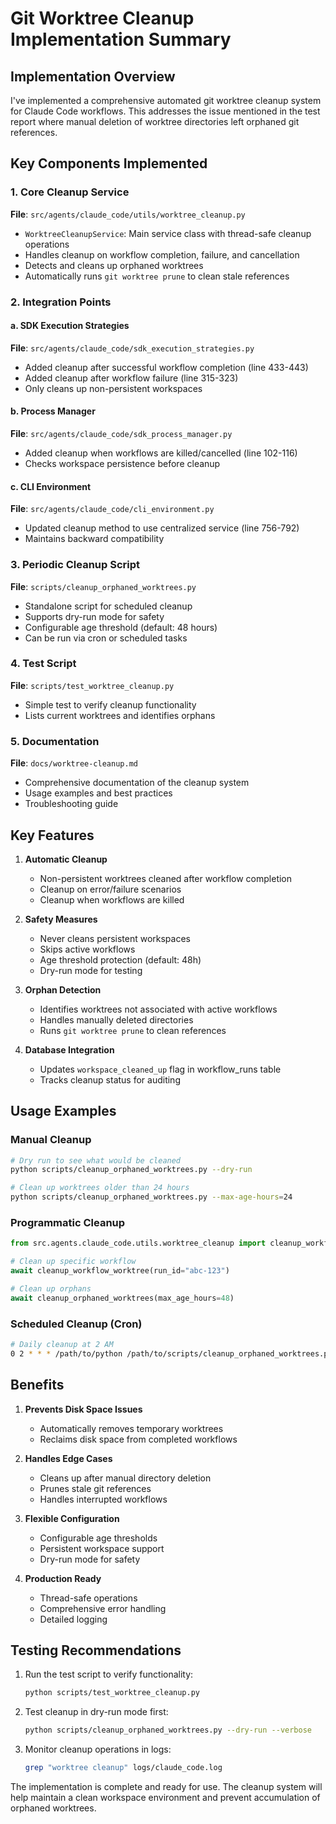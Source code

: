# Git Worktree Cleanup Implementation Summary

## Implementation Overview

I've implemented a comprehensive automated git worktree cleanup system for Claude Code workflows. This addresses the issue mentioned in the test report where manual deletion of worktree directories left orphaned git references.

## Key Components Implemented

### 1. Core Cleanup Service
**File**: `src/agents/claude_code/utils/worktree_cleanup.py`
- `WorktreeCleanupService`: Main service class with thread-safe cleanup operations
- Handles cleanup on workflow completion, failure, and cancellation
- Detects and cleans up orphaned worktrees
- Automatically runs `git worktree prune` to clean stale references

### 2. Integration Points

#### a. SDK Execution Strategies
**File**: `src/agents/claude_code/sdk_execution_strategies.py`
- Added cleanup after successful workflow completion (line 433-443)
- Added cleanup after workflow failure (line 315-323)
- Only cleans up non-persistent workspaces

#### b. Process Manager
**File**: `src/agents/claude_code/sdk_process_manager.py`
- Added cleanup when workflows are killed/cancelled (line 102-116)
- Checks workspace persistence before cleanup

#### c. CLI Environment
**File**: `src/agents/claude_code/cli_environment.py`
- Updated cleanup method to use centralized service (line 756-792)
- Maintains backward compatibility

### 3. Periodic Cleanup Script
**File**: `scripts/cleanup_orphaned_worktrees.py`
- Standalone script for scheduled cleanup
- Supports dry-run mode for safety
- Configurable age threshold (default: 48 hours)
- Can be run via cron or scheduled tasks

### 4. Test Script
**File**: `scripts/test_worktree_cleanup.py`
- Simple test to verify cleanup functionality
- Lists current worktrees and identifies orphans

### 5. Documentation
**File**: `docs/worktree-cleanup.md`
- Comprehensive documentation of the cleanup system
- Usage examples and best practices
- Troubleshooting guide

## Key Features

1. **Automatic Cleanup**
   - Non-persistent worktrees cleaned after workflow completion
   - Cleanup on error/failure scenarios
   - Cleanup when workflows are killed

2. **Safety Measures**
   - Never cleans persistent workspaces
   - Skips active workflows
   - Age threshold protection (default: 48h)
   - Dry-run mode for testing

3. **Orphan Detection**
   - Identifies worktrees not associated with active workflows
   - Handles manually deleted directories
   - Runs `git worktree prune` to clean references

4. **Database Integration**
   - Updates `workspace_cleaned_up` flag in workflow_runs table
   - Tracks cleanup status for auditing

## Usage Examples

### Manual Cleanup
```bash
# Dry run to see what would be cleaned
python scripts/cleanup_orphaned_worktrees.py --dry-run

# Clean up worktrees older than 24 hours
python scripts/cleanup_orphaned_worktrees.py --max-age-hours=24
```

### Programmatic Cleanup
```python
from src.agents.claude_code.utils.worktree_cleanup import cleanup_workflow_worktree

# Clean up specific workflow
await cleanup_workflow_worktree(run_id="abc-123")

# Clean up orphans
await cleanup_orphaned_worktrees(max_age_hours=48)
```

### Scheduled Cleanup (Cron)
```bash
# Daily cleanup at 2 AM
0 2 * * * /path/to/python /path/to/scripts/cleanup_orphaned_worktrees.py
```

## Benefits

1. **Prevents Disk Space Issues**
   - Automatically removes temporary worktrees
   - Reclaims disk space from completed workflows

2. **Handles Edge Cases**
   - Cleans up after manual directory deletion
   - Prunes stale git references
   - Handles interrupted workflows

3. **Flexible Configuration**
   - Configurable age thresholds
   - Persistent workspace support
   - Dry-run mode for safety

4. **Production Ready**
   - Thread-safe operations
   - Comprehensive error handling
   - Detailed logging

## Testing Recommendations

1. Run the test script to verify functionality:
   ```bash
   python scripts/test_worktree_cleanup.py
   ```

2. Test cleanup in dry-run mode first:
   ```bash
   python scripts/cleanup_orphaned_worktrees.py --dry-run --verbose
   ```

3. Monitor cleanup operations in logs:
   ```bash
   grep "worktree cleanup" logs/claude_code.log
   ```

The implementation is complete and ready for use. The cleanup system will help maintain a clean workspace environment and prevent accumulation of orphaned worktrees.